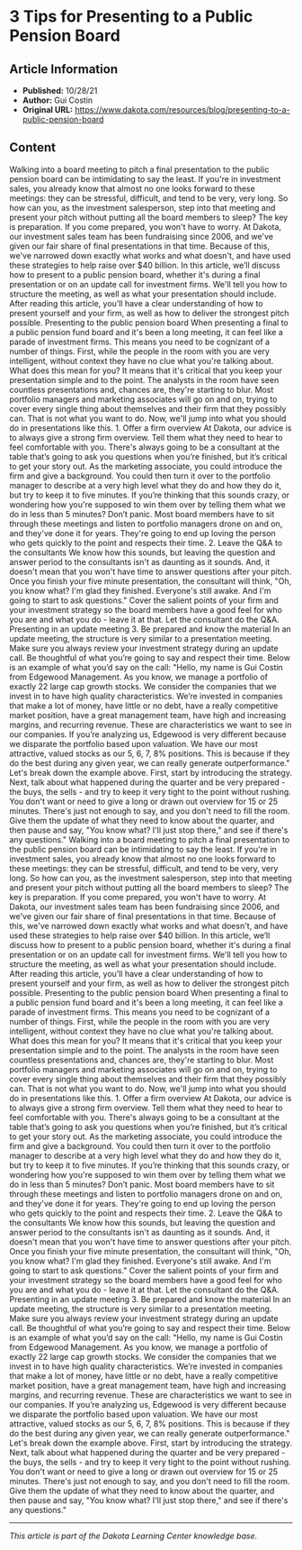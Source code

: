 # 3 Tips for Presenting to a Public Pension Board

## Article Information
- **Published:** 10/28/21
- **Author:** Gui Costin
- **Original URL:** https://www.dakota.com/resources/blog/presenting-to-a-public-pension-board

## Content

Walking into a board meeting to pitch a final presentation to the public pension board can be intimidating to say the least. If you're in investment sales, you already know that almost no one looks forward to these meetings: they can be stressful, difficult, and tend to be very, very long. So how can you, as the investment salesperson, step into that meeting and present your pitch without putting all the board members to sleep? The key is preparation. If you come prepared, you won't have to worry. At Dakota, our investment sales team has been fundraising since 2006, and we've given our fair share of final presentations in that time. Because of this, we've narrowed down exactly what works and what doesn't, and have used these strategies to help raise over $40 billion. In this article, we’ll discuss how to present to a public pension board, whether it's during a final presentation or on an update call for investment firms. We'll tell you how to structure the meeting, as well as what your presentation should include. After reading this article, you’ll have a clear understanding of how to present yourself and your firm, as well as how to deliver the strongest pitch possible. Presenting to the public pension board When presenting a final to a public pension fund board and it's been a long meeting, it can feel like a parade of investment firms. This means you need to be cognizant of a number of things. First, while the people in the room with you are very intelligent, without context they have no clue what you're talking about. What does this mean for you? It means that it's critical that you keep your presentation simple and to the point. The analysts in the room have seen countless presentations and, chances are, they're starting to blur. Most portfolio managers and marketing associates will go on and on, trying to cover every single thing about themselves and their firm that they possibly can. That is not what you want to do. Now, we'll jump into what you should do in presentations like this. 1. Offer a firm overview At Dakota, our advice is to always give a strong firm overview. Tell them what they need to hear to feel comfortable with you. There's always going to be a consultant at the table that’s going to ask you questions when you’re finished, but it’s critical to get your story out. As the marketing associate, you could introduce the firm and give a background. You could then turn it over to the portfolio manager to describe at a very high level what they do and how they do it, but try to keep it to five minutes. If you’re thinking that this sounds crazy, or wondering how you're supposed to win them over by telling them what we do in less than 5 minutes? Don’t panic. Most board members have to sit through these meetings and listen to portfolio managers drone on and on, and they've done it for years. They're going to end up loving the person who gets quickly to the point and respects their time. 2. Leave the Q&A to the consultants We know how this sounds, but leaving the question and answer period to the consultants isn't as daunting as it sounds. And, it doesn't mean that you won't have time to answer questions after your pitch. Once you finish your five minute presentation, the consultant will think, "Oh, you know what? I'm glad they finished. Everyone's still awake. And I'm going to start to ask questions." Cover the salient points of your firm and your investment strategy so the board members have a good feel for who you are and what you do - leave it at that. Let the consultant do the Q&A. Presenting in an update meeting 3. Be prepared and know the material In an update meeting, the structure is very similar to a presentation meeting. Make sure you always review your investment strategy during an update call. Be thoughtful of what you’re going to say and respect their time. Below is an example of what you’d say on the call: "Hello, my name is Gui Costin from Edgewood Management. As you know, we manage a portfolio of exactly 22 large cap growth stocks. We consider the companies that we invest in to have high quality characteristics. We’re invested in companies that make a lot of money, have little or no debt, have a really competitive market position, have a great management team, have high and increasing margins, and recurring revenue. These are characteristics we want to see in our companies. If you’re analyzing us, Edgewood is very different because we disparate the portfolio based upon valuation. We have our most attractive, valued stocks as our 5, 6, 7, 8% positions. This is because if they do the best during any given year, we can really generate outperformance." Let's break down the example above. First, start by introducing the strategy. Next, talk about what happened during the quarter and be very prepared - the buys, the sells - and try to keep it very tight to the point without rushing. You don't want or need to give a long or drawn out overview for 15 or 25 minutes. There's just not enough to say, and you don't need to fill the room. Give them the update of what they need to know about the quarter, and then pause and say, "You know what? I'll just stop there," and see if there's any questions." Walking into a board meeting to pitch a final presentation to the public pension board can be intimidating to say the least. If you're in investment sales, you already know that almost no one looks forward to these meetings: they can be stressful, difficult, and tend to be very, very long. So how can you, as the investment salesperson, step into that meeting and present your pitch without putting all the board members to sleep? The key is preparation. If you come prepared, you won't have to worry. At Dakota, our investment sales team has been fundraising since 2006, and we've given our fair share of final presentations in that time. Because of this, we've narrowed down exactly what works and what doesn't, and have used these strategies to help raise over $40 billion. In this article, we’ll discuss how to present to a public pension board, whether it's during a final presentation or on an update call for investment firms. We'll tell you how to structure the meeting, as well as what your presentation should include. After reading this article, you’ll have a clear understanding of how to present yourself and your firm, as well as how to deliver the strongest pitch possible. Presenting to the public pension board When presenting a final to a public pension fund board and it's been a long meeting, it can feel like a parade of investment firms. This means you need to be cognizant of a number of things. First, while the people in the room with you are very intelligent, without context they have no clue what you're talking about. What does this mean for you? It means that it's critical that you keep your presentation simple and to the point. The analysts in the room have seen countless presentations and, chances are, they're starting to blur. Most portfolio managers and marketing associates will go on and on, trying to cover every single thing about themselves and their firm that they possibly can. That is not what you want to do. Now, we'll jump into what you should do in presentations like this. 1. Offer a firm overview At Dakota, our advice is to always give a strong firm overview. Tell them what they need to hear to feel comfortable with you. There's always going to be a consultant at the table that’s going to ask you questions when you’re finished, but it’s critical to get your story out. As the marketing associate, you could introduce the firm and give a background. You could then turn it over to the portfolio manager to describe at a very high level what they do and how they do it, but try to keep it to five minutes. If you’re thinking that this sounds crazy, or wondering how you're supposed to win them over by telling them what we do in less than 5 minutes? Don’t panic. Most board members have to sit through these meetings and listen to portfolio managers drone on and on, and they've done it for years. They're going to end up loving the person who gets quickly to the point and respects their time. 2. Leave the Q&A to the consultants We know how this sounds, but leaving the question and answer period to the consultants isn't as daunting as it sounds. And, it doesn't mean that you won't have time to answer questions after your pitch. Once you finish your five minute presentation, the consultant will think, "Oh, you know what? I'm glad they finished. Everyone's still awake. And I'm going to start to ask questions." Cover the salient points of your firm and your investment strategy so the board members have a good feel for who you are and what you do - leave it at that. Let the consultant do the Q&A. Presenting in an update meeting 3. Be prepared and know the material In an update meeting, the structure is very similar to a presentation meeting. Make sure you always review your investment strategy during an update call. Be thoughtful of what you’re going to say and respect their time. Below is an example of what you’d say on the call: "Hello, my name is Gui Costin from Edgewood Management. As you know, we manage a portfolio of exactly 22 large cap growth stocks. We consider the companies that we invest in to have high quality characteristics. We’re invested in companies that make a lot of money, have little or no debt, have a really competitive market position, have a great management team, have high and increasing margins, and recurring revenue. These are characteristics we want to see in our companies. If you’re analyzing us, Edgewood is very different because we disparate the portfolio based upon valuation. We have our most attractive, valued stocks as our 5, 6, 7, 8% positions. This is because if they do the best during any given year, we can really generate outperformance." Let's break down the example above. First, start by introducing the strategy. Next, talk about what happened during the quarter and be very prepared - the buys, the sells - and try to keep it very tight to the point without rushing. You don't want or need to give a long or drawn out overview for 15 or 25 minutes. There's just not enough to say, and you don't need to fill the room. Give them the update of what they need to know about the quarter, and then pause and say, "You know what? I'll just stop there," and see if there's any questions."

---

*This article is part of the Dakota Learning Center knowledge base.*